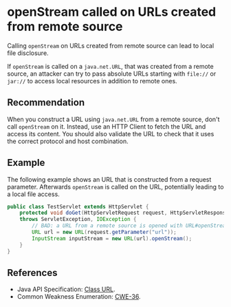 # openStream called on URLs created from remote source
Calling `openStream` on URLs created from remote source can lead to local file disclosure.

If `openStream` is called on a `java.net.URL`, that was created from a remote source, an attacker can try to pass absolute URLs starting with `file://` or `jar://` to access local resources in addition to remote ones.


## Recommendation
When you construct a URL using `java.net.URL` from a remote source, don't call `openStream` on it. Instead, use an HTTP Client to fetch the URL and access its content. You should also validate the URL to check that it uses the correct protocol and host combination.


## Example
The following example shows an URL that is constructed from a request parameter. Afterwards `openStream` is called on the URL, potentially leading to a local file access.


```java
public class TestServlet extends HttpServlet {
    protected void doGet(HttpServletRequest request, HttpServletResponse response)
    throws ServletException, IOException {
        // BAD: a URL from a remote source is opened with URL#openStream()
        URL url = new URL(request.getParameter("url"));
        InputStream inputStream = new URL(url).openStream();
    }
}

```

## References
* Java API Specification: [ Class URL](https://docs.oracle.com/en/java/javase/11/docs/api/java.base/java/net/URL.html).
* Common Weakness Enumeration: [CWE-36](https://cwe.mitre.org/data/definitions/36.html).
